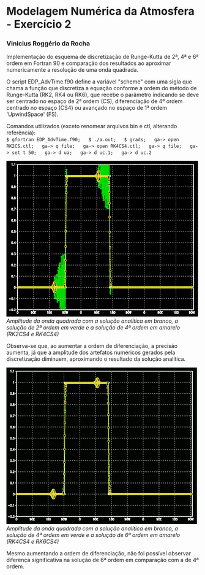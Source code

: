 # Modelagem Numérica da Atmosfera - Exercício 2

### Vinicius Roggério da Rocha

Implementação do esquema de discretização de Runge-Kutta de 2ª, 4ª e 6ª ordem
em Fortran 90 e comparação dos resultados ao aproximar numericamente a
resolução de uma onda quadrada.

O script EDP_AdvTime.f90 define a variável "scheme" com uma sigla que chama
a função que discretiza a equação conforme a ordem do método de Runge-Kutta
(RK2, RK4 ou RK6), que recebe o parâmetro indicando se deve ser centrado no
espaço de 2ª ordem (CS), diferenciação de 4ª ordem centrado no espaço (CS4)
ou avançado no espaço de 1ª ordem 'UpwindSpace' (FS).

Comandos utilizados (exceto renomear arquivos bin e ctl, alterando referência):  
`$ gfortran EDP_AdvTime.f90;  
$ ./a.out;  
$ grads;  
ga-> open RK2CS.ctl;  
ga-> q file;  
ga-> open RK4CS4.ctl;  
ga-> q file;  
ga-> set t 50;  
ga-> d ua;  
ga-> d uc.1;  
ga-> d uc.2`  

![alt text](RK2CS4_RK4CS4.png)  
*Amplitude da onda quadrada com a solução analítica em branco, a solução de
2ª ordem em verde e a solução de 4ª ordem em amarelo (RK2CS4 e RK4CS4)*

Observa-se que, ao aumentar a ordem de diferenciação, a precisão aumenta, já
que a amplitude dos artefatos numéricos gerados pela discretização diminuem,
aproximando o resultado da solução analítica.

![alt text](RK4CS4_RK6CS4.png)  
*Amplitude da onda quadrada com a solução analítica em branco, a solução de
4ª ordem em verde e a solução de 6ª ordem em amarelo (RK4CS4 e RK6CS4)*

Mesmo aumentando a ordem de diferenciação, não foi possível observar diferença
significativa na solução de 6ª ordem em comparação com a de 4ª ordem.
